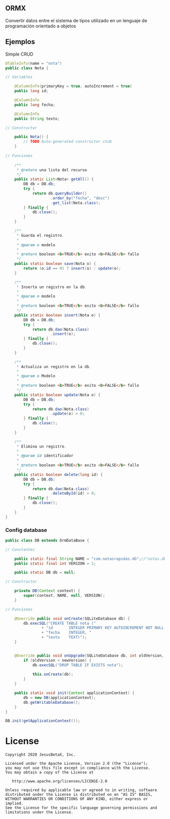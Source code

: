 ## ORMX

Convertir datos entre el sistema de tipos utilizado en un lenguaje de programación orientado a objetos

## Ejemplos

Simple CRUD

```java
@TableInfo(name = "nota")
public class Nota {

// Variables

	@ColumnInfo(primaryKey = true, autoIncrement = true)
	public long id;

	@ColumnInfo
	public long fecha;

	@ColumnInfo
	public String texto;

// Constructor

	public Nota() {
		// TODO Auto-generated constructor stub
	}
	
// Funciones 
	
	/**
	 * @return una lista del recurso.
	 */
	public static List<Nota> getAll() {
		DB db = DB.db;
		try {
			return db.queryBuilder()
					.order_by("fecha", "desc")
					.get_list(Nota.class);
		} finally {
			db.close();
		}
	}

	/**
	 * Guarda el registro.
	 * 
	 * @param o modelo
	 * 
	 * @return boolean <b>TRUE</b> exito <b>FALSE</b> fallo
	 */
	public static boolean save(Nota o) {
		return (o.id == 0) ? insert(o) : update(o);
	}

	/**
	 * Inserta un registro en la db.
	 * 
	 * @param o modelo
	 * 
	 * @return boolean <b>TRUE</b> exito <b>FALSE</b> fallo
	 */
	public static boolean insert(Nota o) {
		DB db = DB.db;
		try {
			return db.dao(Nota.class)
					.insert(o);
		} finally {
			db.close();
		}
	}

	/**
	 * Actualiza un registro en la db.
	 * 
	 * @param o Modelo
	 * 
	 * @return boolean <b>TRUE</b> exito <b>FALSE</b> fallo
	 */
	public static boolean update(Nota o) {
		DB db = DB.db;
		try {
			return db.dao(Nota.class)
					.update(o) > 0;
		} finally {
			db.close();
		}
	}

	/**
	 * Elimina un registro.
	 * 
	 * @param id identificador
	 * 
	 * @return boolean <b>TRUE</b> exito <b>FALSE</b> fallo
	 */
	public static boolean delete(long id) {
		DB db = DB.db;
		try {
			return db.dao(Nota.class)
					.deleteById(id) > 0;
		} finally {
			db.close();
		}
	}
}
```

### Config database

```java
public class DB extends OrmDataBase {

// Constantes

	public static final String NAME = "com.notasrapidas.db";//"notas.db";
	public static final int VERSION = 1;

	public static DB db = null;

// Constructor

	private DB(Context context) {
		super(context, NAME, null, VERSION);
	}

// Funciones

	@Override public void onCreate(SQLiteDatabase db) {
		db.execSQL("CREATE TABLE nota ("
				+ "id 		INTEGER PRIMARY KEY AUTOINCREMENT NOT NULL, "
				+ "fecha 	INTEGER, "
				+ "texto 	TEXT)");
	}


	@Override public void onUpgrade(SQLiteDatabase db, int oldVersion, int newVersion) {
		if (oldVersion < newVersion) {
			db.execSQL("DROP TABLE IF EXISTS nota");
			
			this.onCreate(db);
		}
	}

	public static void init(Context applicationContext) {
		db = new DB(applicationContext);
		db.getWritableDatabase();
	}
}
```

```java
DB.init(getApplicationContext());
```

License
=======

    Copyright 2020 JesusBetaX, Inc.

    Licensed under the Apache License, Version 2.0 (the "License");
    you may not use this file except in compliance with the License.
    You may obtain a copy of the License at

       http://www.apache.org/licenses/LICENSE-2.0

    Unless required by applicable law or agreed to in writing, software
    distributed under the License is distributed on an "AS IS" BASIS,
    WITHOUT WARRANTIES OR CONDITIONS OF ANY KIND, either express or implied.
    See the License for the specific language governing permissions and
    limitations under the License.
